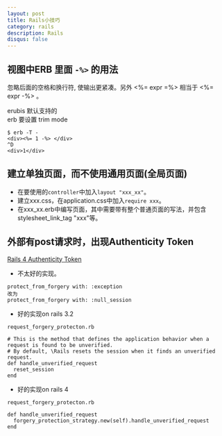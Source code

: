 ```yaml
---
layout: post
title: Rails小技巧
category: rails
description: Rails
disqus: false
---
```


## 视图中ERB 里面 `-%>` 的用法   
忽略后面的空格和换行符, 使输出更紧凑。另外 <%= expr =%> 相当于 <%= expr -%> 。  

erubis 默认支持的   
erb 要设置 trim mode

```
$ erb -T -
<div><%= 1 -%> </div>
^D
<div>1</div>
```

## 建立单独页面，而不使用通用页面(全局页面)
* 在要使用的`controller`中加入`layout "xxx_xx"`。
* 建立xxx.css，在application.css中加入`require xxx`。
* 在xxx_xx.erb中编写页面，其中需要带有整个普通页面的写法，并包含stylesheet_link_tag "xxx"等。

## 外部有post请求时，出现Authenticity Token

[Rails 4 Authenticity Token](http://stackoverflow.com/questions/16258911/rails-4-authenticity-token)

* 不太好的实现。

```
protect_from_forgery with: :exception
改为
protect_from_forgery with: :null_session
```

* 好的实现on rails 3.2

`request_forgery_protecton.rb`

```
# This is the method that defines the application behavior when a request is found to be unverified.
# By default, \Rails resets the session when it finds an unverified request.
def handle_unverified_request
  reset_session
end
```

* 好的实现on rails 4

`request_forgery_protecton.rb`

```
def handle_unverified_request
  forgery_protection_strategy.new(self).handle_unverified_request
end
```